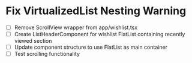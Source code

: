 # Fix VirtualizedList Nesting Warning

- [ ] Remove ScrollView wrapper from app/wishlist.tsx
- [ ] Create ListHeaderComponent for wishlist FlatList containing recently viewed section
- [ ] Update component structure to use FlatList as main container
- [ ] Test scrolling functionality
